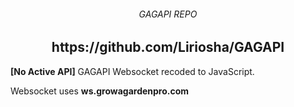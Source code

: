 <h6 align="center">GAGAPI REPO</h6>
<h2 align="center">https://github.com/Liriosha/GAGAPI</h2>
<b>[No Active API]</b>
GAGAPI Websocket recoded to JavaScript.

Websocket uses <b>ws.growagardenpro.com</b>
